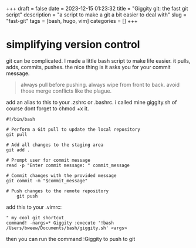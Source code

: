 +++
draft = false
date = 2023-12-15 01:23:32
title = "Giggity git: the fast git script"
description = "a script to make a git a bit easier to deal with"
slug = "fast-git"
tags = [bash, hugo, vim] 
categories = []
+++
# simplifying version control
git can be complicated.
I made a little bash script to make life easier.
it pulls, adds, commits, pushes.
the nice thing is it asks you for your commit message.
> always pull before pushing.
> always wipe from front to back.
avoid those merge conflicts like the plague.

add an alias to this to your .zshrc or .bashrc.
i called mine giggity.sh
of course dont forget to chmod +x it.


```
#!/bin/bash

# Perform a Git pull to update the local repository
git pull

# Add all changes to the staging area
git add .

# Prompt user for commit message
read -p "Enter commit message: " commit_message

# Commit changes with the provided message
git commit -m "$commit_message"

# Push changes to the remote repository
    git push
```

add this to your .vimrc:
```
" my cool git shortcut
command! -nargs=* Giggity :execute '!bash /Users/bweew/Documents/bash/giggity.sh' <args>
```
then you can run the command :Giggity to push to git
